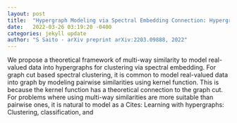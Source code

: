 ```yaml
---
layout: post
title:  "Hypergraph Modeling via Spectral Embedding Connection: Hypergraph Cut, Weighted Kernel $ k $-means, and Heat Kernel"
date:   2022-03-26 03:19:20 -0400
categories: jekyll update
author: "S Saito - arXiv preprint arXiv:2203.09888, 2022"
---
```

We propose a theoretical framework of multi-way similarity to model real-valued data into hypergraphs for clustering via spectral embedding. For graph cut based spectral clustering, it is common to model real-valued data into graph by modeling pairwise similarities using kernel function. This is because the kernel function has a theoretical connection to the graph cut. For problems where using multi-way similarities are more suitable than pairwise ones, it is natural to model as a Cites: Learning with hypergraphs: Clustering, classification, and